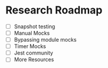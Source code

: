 # Research Roadmap

- [ ] Snapshot testing
- [ ] Manual Mocks
- [ ] Bypassing module mocks
- [ ] Timer Mocks
- [ ] Jest community
- [ ] More Resources